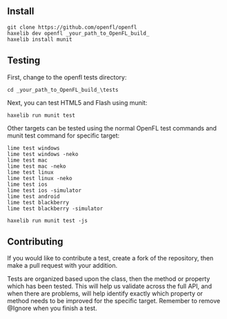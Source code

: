 Install
-------

    git clone https://github.com/openfl/openfl
    haxelib dev openfl _your_path_to_OpenFL_build_
    haxelib install munit
    
Testing
-------------

First, change to the openfl tests directory:

    cd _your_path_to_OpenFL_build_\tests

Next, you can test HTML5 and Flash using munit:

    haxelib run munit test
    
Other targets can be tested using the normal OpenFL test commands and munit test command for specific target:

    lime test windows
    lime test windows -neko
    lime test mac
    lime test mac -neko
    lime test linux
    lime test linux -neko
    lime test ios
    lime test ios -simulator
    lime test android
    lime test blackberry
    lime test blackberry -simulator
	
	haxelib run munit test -js

Contributing
-------------

If you would like to contribute a test, create a fork of the repository, then make a pull request with your addition.

Tests are organized based upon the class, then the method or property which has been tested. This will help us validate across the full API, and when there are problems, will help identify exactly which property or method needs to be improved for the specific target. Remember to remove @Ignore when you finish a test.
